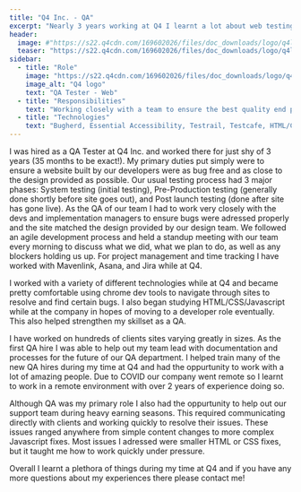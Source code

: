 ```yaml
---
title: "Q4 Inc. - QA"
excerpt: "Nearly 3 years working at Q4 I learnt a lot about web testing, web dev,  and agile development just to name a few things."
header:
  image: #"https://s22.q4cdn.com/169602026/files/doc_downloads/logo/q4logo-acknowledgement.png"
  teaser: "https://s22.q4cdn.com/169602026/files/doc_downloads/logo/q4logo-acknowledgement.png"
sidebar:
  - title: "Role"
    image: "https://s22.q4cdn.com/169602026/files/doc_downloads/logo/q4logo-acknowledgement.png"
    image_alt: "Q4 logo"
    text: "QA Tester - Web"
  - title: "Responsibilities"
    text: "Working closely with a team to ensure the best quality end product reaches the client."
  - title: "Technologies"
    text: "Bugherd, Essential Accessibility, Testrail, Testcafe, HTML/CSS/Javascript, Slack, Zoom, Asana, Jira, Browserstack, Salesforce, Mavenlink, Confluence, Google suite, VS Code"
---
```


I was hired as a QA Tester at Q4 Inc. and worked there for just shy of 3 years (35 months to be exact!). My primary duties put simply were to ensure a website built by our developers were as bug free and as close to the design provided as possible. Our usual testing process had 3 major phases: System testing (initial testing), Pre-Production testing (generally done shortly before site goes out), and Post launch testing (done after site has gone live). As the QA of our team I had to work very closely with the devs and implementation managers to ensure bugs were adressed properly and the site matched the design provided by our design team. We followed an agile development process and held a standup meeting with our team every morning to discuss what we did, what we plan to do, as well as any blockers holding us up. For project management and time tracking I have worked with Mavenlink, Asana, and Jira while at Q4.

I worked with a variety of different technologies while at Q4 and became pretty comfortable using chrome dev tools to navigate through sites to resolve and find certain bugs. I also began studying HTML/CSS/Javascript while at the company in hopes of moving to a developer role eventually. This also helped strengthen my skillset as a QA.

I have worked on hundreds of clients sites varying greatly in sizes. As the first QA hire I was able to help out my team lead with documentation and processes for the future of our QA department. I helped train many of the new QA hires during my time at Q4 and had the oppurtunity to work with a lot of amazing people. Due to COVID our company went remote so I learnt to work in a remote environment with over 2 years of experience doing so.

Although QA was my primary role I also had the oppurtunity to help out our support team during heavy earning seasons. This required communicating directly with clients and working quickly to resolve their issues. These issues ranged anywhere from simple content changes to more complex Javascript fixes. Most issues I adressed were smaller HTML or CSS fixes, but it taught me how to work quickly under pressure. 

Overall I learnt a plethora of things during my time at Q4 and if you have any more questions about my experiences there please contact me!